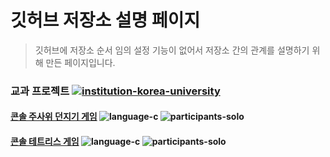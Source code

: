 # 깃허브 저장소 설명 페이지

> 깃허브에 저장소 순서 임의 설정 기능이 없어서 저장소 간의 관계를 설명하기 위해 만든 페이지입니다.

### 교과 프로젝트 [![institution-korea-university][korea-university-image]][korea-university-cs-url]

#### [콘솔 주사위 던지기 게임](https://github.com/nestiank/console-dice-game) ![language-c][language-c] ![participants-solo][participants-solo]

#### [콘솔 테트리스 게임](https://github.com/nestiank/console-tetris-game) ![language-c][language-c] ![participants-solo][participants-solo]

<!-- Image definitions -->
[korea-university-image]: https://img.shields.io/badge/Institution-Korea%20University-red
[korea-university-cs-url]: http://cs.korea.ac.kr
[language-c]: https://img.shields.io/badge/Language-C-orange
[participants-solo]: https://img.shields.io/badge/Participants-Solo%20Project-7aa3cc
